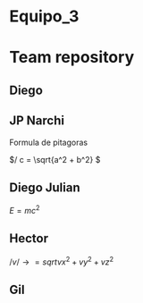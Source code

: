 # Equipo_3

# Team repository

## Diego

## JP Narchi
Formula de pitagoras

$/ c = \sqrt{a^2 + b^2} $
## Diego Julian

$E = mc^2$

## Hector 
$/ v /→ = sqrt{vx^2 + vy^2 + vz^2}$
## Gil
